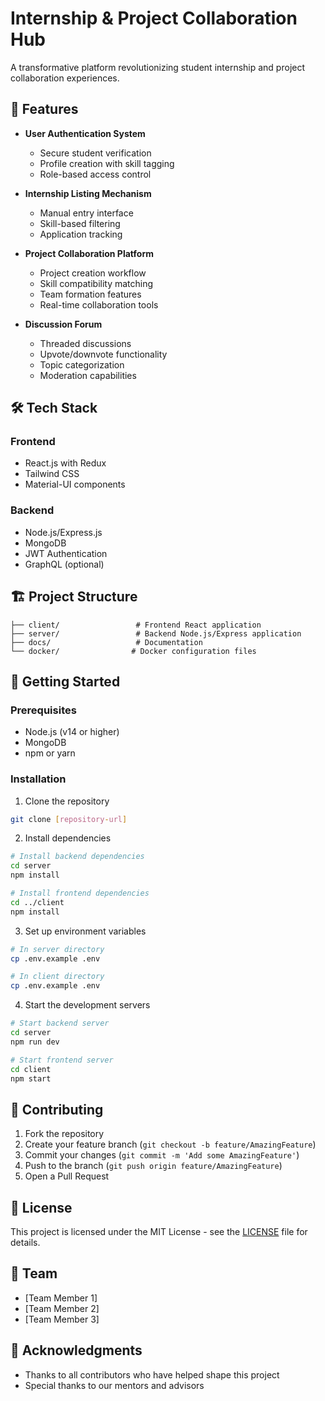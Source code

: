 # Internship & Project Collaboration Hub

A transformative platform revolutionizing student internship and project collaboration experiences.

## 🚀 Features

- **User Authentication System**
  - Secure student verification
  - Profile creation with skill tagging
  - Role-based access control

- **Internship Listing Mechanism**
  - Manual entry interface
  - Skill-based filtering
  - Application tracking

- **Project Collaboration Platform**
  - Project creation workflow
  - Skill compatibility matching
  - Team formation features
  - Real-time collaboration tools

- **Discussion Forum**
  - Threaded discussions
  - Upvote/downvote functionality
  - Topic categorization
  - Moderation capabilities

## 🛠️ Tech Stack

### Frontend
- React.js with Redux
- Tailwind CSS
- Material-UI components

### Backend
- Node.js/Express.js
- MongoDB
- JWT Authentication
- GraphQL (optional)

## 🏗️ Project Structure

```
├── client/                 # Frontend React application
├── server/                 # Backend Node.js/Express application
├── docs/                   # Documentation
└── docker/                # Docker configuration files
```

## 🚀 Getting Started

### Prerequisites
- Node.js (v14 or higher)
- MongoDB
- npm or yarn

### Installation

1. Clone the repository
```bash
git clone [repository-url]
```

2. Install dependencies
```bash
# Install backend dependencies
cd server
npm install

# Install frontend dependencies
cd ../client
npm install
```

3. Set up environment variables
```bash
# In server directory
cp .env.example .env

# In client directory
cp .env.example .env
```

4. Start the development servers
```bash
# Start backend server
cd server
npm run dev

# Start frontend server
cd client
npm start
```

## 📝 Contributing

1. Fork the repository
2. Create your feature branch (`git checkout -b feature/AmazingFeature`)
3. Commit your changes (`git commit -m 'Add some AmazingFeature'`)
4. Push to the branch (`git push origin feature/AmazingFeature`)
5. Open a Pull Request

## 📄 License

This project is licensed under the MIT License - see the [LICENSE](LICENSE) file for details.

## 👥 Team

- [Team Member 1]
- [Team Member 2]
- [Team Member 3]

## 🙏 Acknowledgments

- Thanks to all contributors who have helped shape this project
- Special thanks to our mentors and advisors 